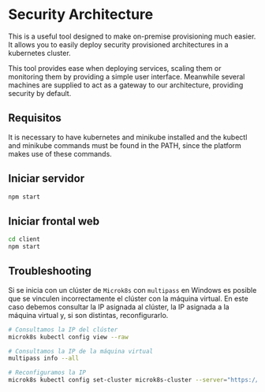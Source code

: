 # Security Architecture

This is a useful tool designed to make on-premise provisioning much easier. It allows you to easily deploy security provisioned architectures in a kubernetes cluster.

This tool provides ease when deploying services, scaling them or monitoring them by providing a simple user interface. Meanwhile several machines are supplied to act as a gateway to our architecture, providing security by default.

## Requisitos

It is necessary to have kubernetes and minikube installed and the kubectl and minikube commands must be found in the PATH, since the platform makes use of these commands.

## Iniciar servidor

```bash
npm start
```

## Iniciar frontal web

```bash
cd client
npm start
```

## Troubleshooting

Si se inicia con un clúster de `Microk8s` con `multipass` en Windows es posible que se vinculen incorrectamente el clúster con la máquina virtual. En este caso debemos consultar la IP asignada al clúster, la IP asignada a la máquina virtual y, si son distintas, reconfigurarlo.

```bash
# Consultamos la IP del clúster
microk8s kubectl config view --raw

# Consultamos la IP de la máquina virtual
multipass info --all

# Reconfiguramos la IP
microk8s kubectl config set-cluster microk8s-cluster --server="https://[IP]:16443".
```
